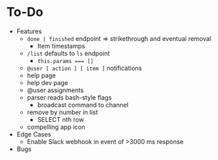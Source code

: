 # To-Do

- Features
  - `done | finished` endpoint => strikethrough and eventual removal
    - Item timestamps
  - `/list` defaults to `ls` endpoint
    - `this.params === []`
  - `@user [ action ] [ item ]` notifications
  - help page
  - help dev page
  - @user assignments
  - parser reads bash-style flags
    - broadcast command to channel
  - remove by number in list
    - SELECT nth row
  - compelling app icon
- Edge Cases
  - Enable Slack webhook in event of >3000 ms response
- Bugs
